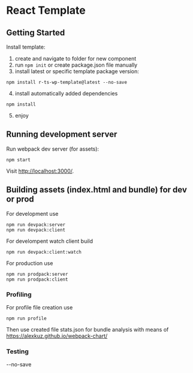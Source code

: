 ﻿# React Template

## Getting Started

Install template:
1) create and navigate to folder for new component
2) run `npm init` or create package.json file manually
3) install latest or specific template package version:
```
npm install r-ts-wp-template@latest --no-save
```
4) install automatically added dependencies
```
npm install
```
5) enjoy

## Running development server

Run webpack dev server (for assets):

```
npm start
```

Visit [http://localhost:3000/](http://localhost:3000/).

## Building assets (index.html and bundle) for dev or prod

For development use

```
npm run devpack:server
npm run devpack:client
```

For develompent watch client build

```
npm run devpack:client:watch
```

For production use

```
npm run prodpack:server
npm run prodpack:client
```

### Profiling

For profile file creation use

```
npm run profile
```

Then use created file stats.json for bundle analysis with means of 
https://alexkuz.github.io/webpack-chart/

### Testing


--no-save
